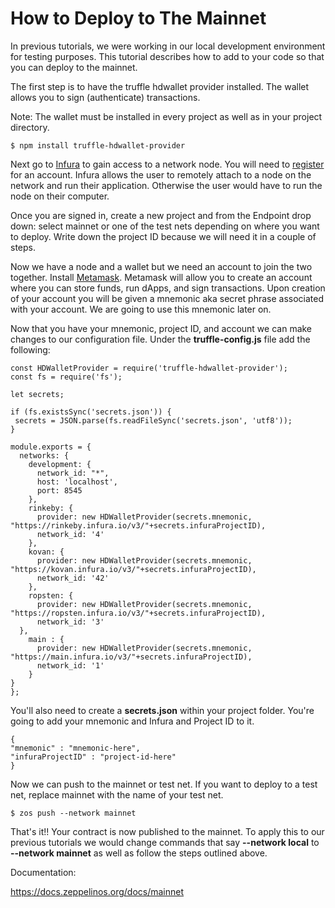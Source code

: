 # How to Deploy to The Mainnet

In previous tutorials, we were working in our local development environment for testing purposes. This tutorial describes how to add to your code so that you can deploy to the mainnet.

The first step is to have the truffle hdwallet provider installed. The wallet allows you to sign (authenticate) transactions.

Note: The wallet must be installed in every project as well as in your project directory.

  `$ npm install truffle-hdwallet-provider`

Next go to [Infura](https://infura.io/) to gain access to a network node. You will need to [register](https://infura.io/register) for an account. Infura allows the user to remotely attach to a node on the network and run their application. Otherwise the user would have to run the node on their computer.

Once you are signed in, create a new project and from the Endpoint drop down: select mainnet or one of the test nets depending on where you want to deploy. Write down the project ID because we will need it in a couple of steps.

Now we have a node and a wallet but we need an account to join the two together. Install [Metamask](https://metamask.io/). Metamask will allow you to create an account where you can store funds, run dApps, and sign transactions. Upon creation of your account you will be given a mnemonic aka secret phrase associated with your account. We are going to use this mnemonic later on.  

Now that you have your mnemonic, project ID, and account we can make changes to our configuration file. Under the **truffle-config.js** file add the following:

  ```solidity
  const HDWalletProvider = require('truffle-hdwallet-provider');
  const fs = require('fs');

  let secrets;

  if (fs.existsSync('secrets.json')) {
   secrets = JSON.parse(fs.readFileSync('secrets.json', 'utf8'));
  }

  module.exports = {
    networks: {
      development: {
        network_id: "*",
        host: 'localhost',
        port: 8545
      },
      rinkeby: {
        provider: new HDWalletProvider(secrets.mnemonic, "https://rinkeby.infura.io/v3/"+secrets.infuraProjectID),
        network_id: '4'
      },
      kovan: {
        provider: new HDWalletProvider(secrets.mnemonic, "https://kovan.infura.io/v3/"+secrets.infuraProjectID),
        network_id: '42'
      },
      ropsten: {
        provider: new HDWalletProvider(secrets.mnemonic, "https://ropsten.infura.io/v3/"+secrets.infuraProjectID),
        network_id: '3'
    },
      main : {
        provider: new HDWalletProvider(secrets.mnemonic, "https://main.infura.io/v3/"+secrets.infuraProjectID),
        network_id: '1'
      }
  }
};
  ```
You'll also need to create a **secrets.json** within your project folder. You're going to add your mnemonic and Infura and Project ID to it.

  ```Solidity
  {
  "mnemonic" : "mnemonic-here",
  "infuraProjectID" : "project-id-here"
  }
  ```

Now we can push to the mainnet or test net. If you want to deploy to a test net, replace mainnet with the name of your test net.

  `$ zos push --network mainnet`

That's it!! Your contract is now published to the mainnet. To apply this to our previous tutorials we would change commands that say **--network local** to **--network mainnet** as well as follow the steps outlined above.

Documentation:

<https://docs.zeppelinos.org/docs/mainnet>
